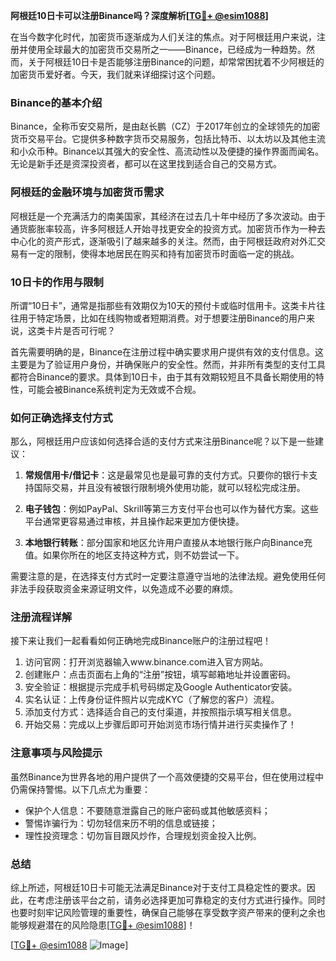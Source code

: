 **阿根廷10日卡可以注册Binance吗？深度解析[[TG💪+ @esim1088](https://t.me/s/esim1088)]**

在当今数字化时代，加密货币逐渐成为人们关注的焦点。对于阿根廷用户来说，注册并使用全球最大的加密货币交易所之一——Binance，已经成为一种趋势。然而，关于阿根廷10日卡是否能够注册Binance的问题，却常常困扰着不少阿根廷的加密货币爱好者。今天，我们就来详细探讨这个问题。

### Binance的基本介绍

Binance，全称币安交易所，是由赵长鹏（CZ）于2017年创立的全球领先的加密货币交易平台。它提供多种数字货币交易服务，包括比特币、以太坊以及其他主流和小众币种。Binance以其强大的安全性、高流动性以及便捷的操作界面而闻名。无论是新手还是资深投资者，都可以在这里找到适合自己的交易方式。

### 阿根廷的金融环境与加密货币需求

阿根廷是一个充满活力的南美国家，其经济在过去几十年中经历了多次波动。由于通货膨胀率较高，许多阿根廷人开始寻找更安全的投资方式。加密货币作为一种去中心化的资产形式，逐渐吸引了越来越多的关注。然而，由于阿根廷政府对外汇交易有一定的限制，使得本地居民在购买和持有加密货币时面临一定的挑战。

### 10日卡的作用与限制

所谓“10日卡”，通常是指那些有效期仅为10天的预付卡或临时信用卡。这类卡片往往用于特定场景，比如在线购物或者短期消费。对于想要注册Binance的用户来说，这类卡片是否可行呢？

首先需要明确的是，Binance在注册过程中确实要求用户提供有效的支付信息。这主要是为了验证用户身份，并确保账户的安全性。然而，并非所有类型的支付工具都符合Binance的要求。具体到10日卡，由于其有效期较短且不具备长期使用的特性，可能会被Binance系统判定为无效或不合规。

### 如何正确选择支付方式

那么，阿根廷用户应该如何选择合适的支付方式来注册Binance呢？以下是一些建议：

1. **常规信用卡/借记卡**：这是最常见也是最可靠的支付方式。只要你的银行卡支持国际交易，并且没有被银行限制境外使用功能，就可以轻松完成注册。

2. **电子钱包**：例如PayPal、Skrill等第三方支付平台也可以作为替代方案。这些平台通常更容易通过审核，并且操作起来更加方便快捷。

3. **本地银行转账**：部分国家和地区允许用户直接从本地银行账户向Binance充值。如果你所在的地区支持这种方式，则不妨尝试一下。

需要注意的是，在选择支付方式时一定要注意遵守当地的法律法规。避免使用任何非法手段获取资金来源证明文件，以免造成不必要的麻烦。

### 注册流程详解

接下来让我们一起看看如何正确地完成Binance账户的注册过程吧！

1. 访问官网：打开浏览器输入www.binance.com进入官方网站。
2. 创建账户：点击页面右上角的“注册”按钮，填写邮箱地址并设置密码。
3. 安全验证：根据提示完成手机号码绑定及Google Authenticator安装。
4. 实名认证：上传身份证件照片以完成KYC（了解您的客户）流程。
5. 添加支付方式：选择适合自己的支付渠道，并按照指示填写相关信息。
6. 开始交易：完成以上步骤后即可开始浏览市场行情并进行买卖操作了！

### 注意事项与风险提示

虽然Binance为世界各地的用户提供了一个高效便捷的交易平台，但在使用过程中仍需保持警惕。以下几点尤为重要：

- 保护个人信息：不要随意泄露自己的账户密码或其他敏感资料；
- 警惕诈骗行为：切勿轻信来历不明的信息或链接；
- 理性投资理念：切勿盲目跟风炒作，合理规划资金投入比例。

### 总结

综上所述，阿根廷10日卡可能无法满足Binance对于支付工具稳定性的要求。因此，在考虑注册该平台之前，请务必选择更加可靠稳定的支付方式进行操作。同时也要时刻牢记风险管理的重要性，确保自己能够在享受数字资产带来的便利之余也能够规避潜在的风险隐患[[TG💪+ @esim1088](https://t.me/s/esim1088)]！

[[TG💪+ @esim1088](https://t.me/s/esim1088) ![Image](https://i.postimg.cc/4NQfJmqS/Snipaste-2025-05-13-00-14-12.png)]